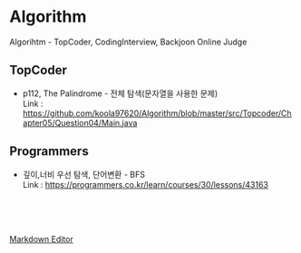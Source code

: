 # Algorithm
 Algorihtm - TopCoder, CodingInterview, Backjoon Online Judge


 ## TopCoder
 - p112, The Palindrome - 전체 탐색(문자열을 사용한 문제) <br>
 Link : https://github.com/koola97620/Algorithm/blob/master/src/Topcoder/Chapter05/Question04/Main.java


 ## Programmers
 - 깊이,너비 우선 탐색, 단어변환 - BFS <br>
 Link : https://programmers.co.kr/learn/courses/30/lessons/43163



<br>
<br>
<br>

[Markdown Editor](https://stackedit.io/app#)